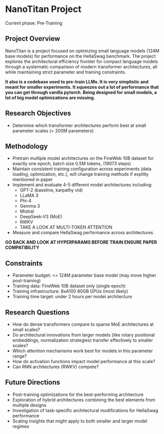 # NanoTitan Project

Current phase: Pre-Training

## Project Overview
NanoTitan is a project focused on optimizing small language models (124M base models) for performance on the HellaSwag benchmark. The project explores the architectural efficiency frontier for compact language models through a systematic comparison of modern transformer architectures, all while maintaining strict parameter and training constraints.

**It also is a codebase used to pre-train LLMs. It is very simplistic and meant for smaller experiments. It squeezes out a lot of performance that you can get through vanilla pytorch. Being designed for small models, a lot of big model optimizations are missing.**

## Research Objectives
- Determine which transformer architectures perform best at small parameter scales (< 200M parameters)

## Methodology
- Pretrain multiple model architectures on the FineWeb 10B dataset for exactly one epoch, batch size 0.5M tokens, (19073 steps)
- Maintain consistent training configuration across experiments (data loading, optimization, etc.), will change training methods if explitly mentioned in paper
- Implement and evaluate 4-5 different model architectures including:
  - GPT-2 (baseline, karpathy vid)
  - LLaMA 3
  - Phi-4
  - Gemma 3
  - Mistral
  - DeepSeek-V3 (MoE)
  - RWKV
  - TAKE A LOOK AT MULTI-TOKEN ATTENTION
- Measure and compare HellaSwag performance across architectures

**GO BACK AND LOOK AT HYPERPARAMS BEFORE TRAIN ENSURE PAPER COMPATIBILITY**

## Constraints
- Parameter budget: <= 124M parameter base model (may move higher post-training)
- Training data: FineWeb 10B dataset only (single epoch)
- Training infrastructure: 8xA100 80GB GPUs (most likely)
- Training time target: under 2 hours per model architecture

## Research Questions
- How do dense transformers compare to sparse MoE architectures at small scales?
- Do architectural innovations from larger models (like rotary positional embeddings, normalization strategies) transfer effectively to smaller scales?
- Which attention mechanisms work best for models in this parameter range?
- How do activation functions impact model performance at this scale?
- Can RNN architectures (RWKV) compete?

## Future Directions
- Post-training optimizations for the best-performing architecture
- Exploration of hybrid architectures combining the best elements from multiple designs
- Investigation of task-specific architectural modifications for HellaSwag performance
- Scaling insights that might apply to both smaller and larger model regimes
